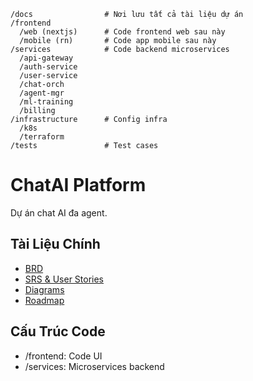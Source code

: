 ```
/docs                # Nơi lưu tất cả tài liệu dự án
/frontend
  /web (nextjs)      # Code frontend web sau này
  /mobile (rn)       # Code app mobile sau này
/services            # Code backend microservices
  /api-gateway
  /auth-service
  /user-service
  /chat-orch
  /agent-mgr
  /ml-training
  /billing
/infrastructure      # Config infra
  /k8s
  /terraform
/tests               # Test cases
```

# ChatAI Platform
Dự án chat AI đa agent.

## Tài Liệu Chính
- [BRD](docs/BRD.md)
- [SRS & User Stories](docs/SRS.md)
- [Diagrams](docs/Diagrams.md)
- [Roadmap](docs/Roadmap.md)

## Cấu Trúc Code
- /frontend: Code UI
- /services: Microservices backend
